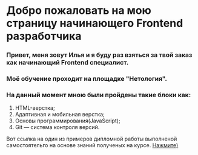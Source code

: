 # Добро пожаловать на мою страницу начинающего Frontend разработчика

### Привет, меня зовут Илья и я буду раз взяться за твой заказ как начинающий Frontend специалист.

### Моё обучение проходит на площадке "Нетология".
### На данный момент мною были пройдены такие блоки как:

1. HTML-верстка;
2. Адаптивная и мобильная верстка;
3. Основы программирования(JavaScript);
4. Git — система контроля версий.

Вот ссылка на один из примеров дипломной работы выполненой самостоятельго на основе знаний полученых на курсе. [Нажмите)](https://neurok-hub.github.io/qm-netology/)